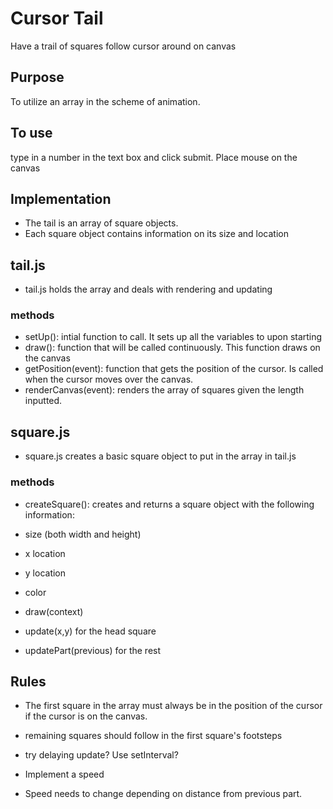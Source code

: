 # Cursor Tail

Have a trail of squares follow cursor around on canvas

## Purpose

To utilize an array in the scheme of animation.

## To use

type in a number in the text box and click submit. Place mouse on the canvas

## Implementation

- The tail is an array of square objects.
- Each square object contains information on its size and location


## tail.js

- tail.js holds the array and deals with rendering and updating

### methods

- setUp(): intial function to call. It sets up all the variables to upon starting
- draw(): function that will be called continuously. This function draws on the canvas
- getPosition(event): function that gets the position of the cursor. Is called when the cursor moves over the canvas.
- renderCanvas(event): renders the array of squares given the length inputted.

## square.js

- square.js creates a basic square object to put in the array in tail.js

### methods

- createSquare(): creates and returns a square object with the following information:

- size (both width and height)
- x location
- y location
- color
- draw(context)
- update(x,y) for the head square
- updatePart(previous) for the rest

## Rules

- The first square in the array must always be in the position of the cursor if the cursor is on the canvas.

- remaining squares should follow in the first square's footsteps
- try delaying update? Use setInterval?
- Implement a speed
- Speed needs to change depending on distance from previous part.
